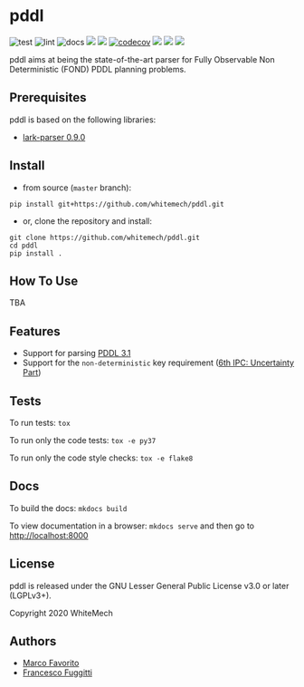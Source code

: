 # pddl

![test](https://github.com/whitemech/pddl/workflows/test/badge.svg)
![lint](https://github.com/whitemech/pddl/workflows/lint/badge.svg)
![docs](https://github.com/whitemech/pddl/workflows/docs/badge.svg)
[![](https://img.shields.io/badge/docs-mkdocs-9cf)](https://www.mkdocs.org/)
[![](https://img.shields.io/badge/status-development-orange.svg)](https://img.shields.io/badge/status-development-orange.svg)
[![codecov](https://codecov.io/gh/whitemech/pddl/branch/master/graph/badge.svg?token=FG3ATGP5P5)](https://codecov.io/gh/whitemech/pddl)
[![](https://img.shields.io/badge/flake8-checked-blueviolet)](https://img.shields.io/badge/flake8-checked-blueviolet)
[![](https://img.shields.io/badge/mypy-checked-blue)](https://img.shields.io/badge/mypy-checked-blue)
[![](https://img.shields.io/badge/license-LGPLv3%2B-blue)](./LICENSE)

pddl aims at being the state-of-the-art parser for Fully Observable Non Deterministic (FOND) PDDL planning problems.

## Prerequisites

pddl is based on the following libraries:

- [lark-parser 0.9.0](https://pypi.org/project/lark-parser/)

## Install

- from source (`master` branch):
```
pip install git+https://github.com/whitemech/pddl.git
```

- or, clone the repository and install:
```
git clone https://github.com/whitemech/pddl.git
cd pddl
pip install .
```
## How To Use
TBA

## Features

- Support for parsing [PDDL 3.1](https://helios.hud.ac.uk/scommv/IPC-14/repository/kovacs-pddl-3.1-2011.pdf)
- Support for the `non-deterministic` key requirement ([6th IPC: Uncertainty Part](https://pdfs.semanticscholar.org/b3d5/3dcc8183048849788405be5bfbb08a364dc5.pdf))

## Tests

To run tests: `tox`

To run only the code tests: `tox -e py37`

To run only the code style checks: `tox -e flake8`

## Docs

To build the docs: `mkdocs build`

To view documentation in a browser: `mkdocs serve`
and then go to [http://localhost:8000](http://localhost:8000)

## License

pddl is released under the GNU Lesser General Public License v3.0 or later (LGPLv3+).

Copyright 2020 WhiteMech

## Authors

- [Marco Favorito](https://marcofavorito.github.io/)
- [Francesco Fuggitti](https://francescofuggitti.github.io/)
